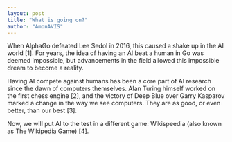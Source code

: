 ```yaml
---
layout: post
title: "What is going on?"
author: "AmonAVIS"
---
```


When AlphaGo defeated Lee Sedol in 2016, this caused a shake up in the AI world \[1\]. For years, the idea
of having an AI beat a human in Go was deemed impossible, but advancements in the field allowed this impossible dream to
become a reality.

Having AI compete against humans has been a core part of AI research since the dawn of computers themselves. Alan Turing
himself worked on the first chess engine \[2\], and the victory of Deep Blue over Garry Kasparov marked a change
in the way we see computers. They are as good, or even better, than our best \[3\].

Now, we will put AI to the test in a different game: Wikispeedia (also known as The Wikipedia Game) \[4\].

